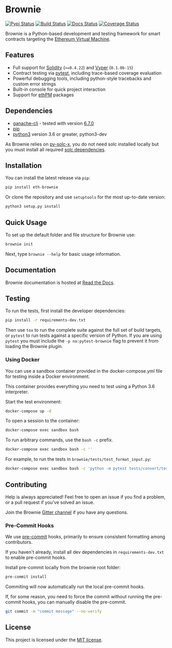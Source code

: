 # Brownie

[![Pypi Status](https://img.shields.io/pypi/v/eth-brownie.svg)](https://pypi.org/project/eth-brownie/) [![Build Status](https://travis-ci.com/iamdefinitelyahuman/brownie.svg?branch=master)](https://travis-ci.com/iamdefinitelyahuman/brownie) [![Docs Status](https://readthedocs.org/projects/eth-brownie/badge/?version=latest)](https://eth-brownie.readthedocs.io/en/latest/) [![Coverage Status](https://coveralls.io/repos/github/iamdefinitelyahuman/brownie/badge.svg?branch=master)](https://coveralls.io/github/iamdefinitelyahuman/brownie?branch=master)

Brownie is a Python-based development and testing framework for smart contracts targeting the [Ethereum Virtual Machine](https://solidity.readthedocs.io/en/v0.6.0/introduction-to-smart-contracts.html#the-ethereum-virtual-machine).

## Features

* Full support for [Solidity](https://github.com/ethereum/solidity) (`>=0.4.22`) and [Vyper](https://github.com/vyperlang/vyper) (`0.1.0b-15`)
* Contract testing via [pytest](https://github.com/pytest-dev/pytest), including trace-based coverage evaluation
* Powerful debugging tools, including python-style tracebacks and custom error strings
* Built-in console for quick project interaction
* Support for [ethPM](https://www.ethpm.com) packages

## Dependencies

* [ganache-cli](https://github.com/trufflesuite/ganache-cli) - tested with version [6.7.0](https://github.com/trufflesuite/ganache-cli/releases/tag/v6.7.0)
* [pip](https://pypi.org/project/pip/)
* [python3](https://www.python.org/downloads/release/python-368/) version 3.6 or greater, python3-dev

As Brownie relies on [py-solc-x](https://github.com/iamdefinitelyahuman/py-solc-x), you do not need solc installed locally but you must install all required [solc dependencies](https://solidity.readthedocs.io/en/latest/installing-solidity.html#binary-packages).

## Installation

You can install the latest release via ``pip``:

```bash
pip install eth-brownie
```

Or clone the repository and use ``setuptools`` for the most up-to-date version:

```bash
python3 setup.py install
```

## Quick Usage

To set up the default folder and file structure for Brownie use:

```bash
brownie init
```

Next, type ``brownie --help`` for basic usage information.

## Documentation

Brownie documentation is hosted at [Read the Docs](https://eth-brownie.readthedocs.io/en/latest/).

## Testing

To run the tests, first install the developer dependencies:

```bash
pip install -r requirements-dev.txt
```

Then use ``tox`` to run the complete suite against the full set of build targets, or ``pytest`` to run tests against a specific version of Python. If you are using ``pytest`` you must include the ``-p no:pytest-brownie`` flag to prevent it from loading the Brownie plugin.

### Using Docker

You can use a sandbox container provided in the docker-compose.yml file for testing inside a Docker environment.

This container provides everything you need to test using a Python 3.6 interpreter.

Start the test environment:

```bash
docker-compose up -d
```

To open a session to the container:

```bash
docker-compose exec sandbox bash
```

To run arbitrary commands, use the `bash -c` prefix.

```bash
docker-compose exec sandbox bash -c ''
```

For example, to run the tests in `brownie/tests/test_format_input.py`:

```bash
docker-compose exec sandbox bash -c 'python -m pytest tests/convert/test_format_input.py'
```

## Contributing

Help is always appreciated! Feel free to open an issue if you find a problem, or a pull request if you've solved an issue.

Join the Brownie [Gitter channel](https://gitter.im/eth-brownie/community) if you have any questions.

### Pre-Commit Hooks

We use [pre-commit](https://pre-commit.com/) hooks, primarily to ensure consistent formatting among contributors.

If you haven't already, install all dev dependencies in `requirements-dev.txt` to enable pre-commit hooks.

Install pre-commit locally from the brownie root folder:

```bash
pre-commit install
```

Commiting will now automatically run the local pre-commit hooks.

If, for some reason, you need to force the commit without running the pre-commit hooks, you can manually disable the pre-commit.

```bash
git commit -m "commit message" --no-verify
```

## License

This project is licensed under the [MIT license](LICENSE).
